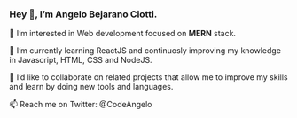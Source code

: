 ### Hey 👋, I’m Angelo Bejarano Ciotti.

👀 I’m interested in Web development focused on **MERN** stack.

🌱 I’m currently learning ReactJS and continuosly improving my knowledge in Javascript, HTML, CSS and NodeJS.

💞️ I’d like to collaborate on related projects that allow me to improve my skills and learn by doing new tools and languages.

📫 Reach me on Twitter: @CodeAngelo


